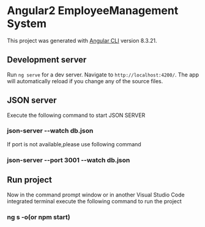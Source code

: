 # Angular2 EmployeeManagement System

This project was generated with [Angular CLI](https://github.com/angular/angular-cli) version 8.3.21.

## Development server

Run `ng serve` for a dev server. Navigate to `http://localhost:4200/`. The app will automatically reload if you change any of the source files.

## JSON server

Execute the following command to start JSON SERVER
### json-server --watch db.json

If port is not available,please use following command

### json-server --port 3001 --watch db.json

## Run project

Now in the command prompt window or in another Visual Studio Code integrated terminal execute the following command to run the project
### ng s -o(or npm start)

